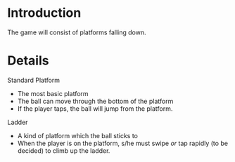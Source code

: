 # Introduction #

The game will consist of platforms falling down.


# Details #

Standard Platform
  * The most basic platform
  * The ball can move through the bottom of the platform
  * If the player taps, the ball will jump from the platform.

Ladder
  * A kind of platform which the ball sticks to
  * When the player is on the platform, s/he must swipe _or_ tap rapidly (to be decided) to climb up the ladder.